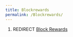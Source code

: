 ```yaml
---
title: Blockrewards
permalink: /Blockrewards/
---
```


1.  REDIRECT [Block Rewards](/Block_Rewards "wikilink")
